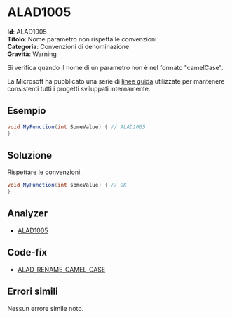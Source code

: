 <!--
SPDX-FileCopyrightText: 2022 ALAD SRL <info@alad.cloud>

SPDX-License-Identifier: MIT
-->

# ALAD1005

**Id**: ALAD1005\
**Titolo**: Nome parametro non rispetta le convenzioni\
**Categoria**: Convenzioni di denominazione\
**Gravità**: Warning

Si verifica quando il nome di un parametro non è nel formato "camelCase".

La Microsoft ha pubblicato una serie di
[linee guida](https://learn.microsoft.com/dotnet/csharp/fundamentals/coding-style/coding-conventions)
utilizzate per mantenere consistenti tutti i progetti sviluppati internamente.


## Esempio

```csharp
void MyFunction(int SomeValue) { // ALAD1005
}
```


## Soluzione

Rispettare le convenzioni.

```csharp
void MyFunction(int someValue) { // OK
}
```


## Analyzer

* [ALAD1005](../../src/Alad.CodeAnalyzer/NamingConventions/ParameterNameAnalyzer.cs)


## Code-fix

* [ALAD_RENAME_CAMEL_CASE](../../src/Alad.CodeAnalyzer.CodeFixes/RenameToCamelCaseCodeFixProvider.cs)


## Errori simili

Nessun errore simile noto.

